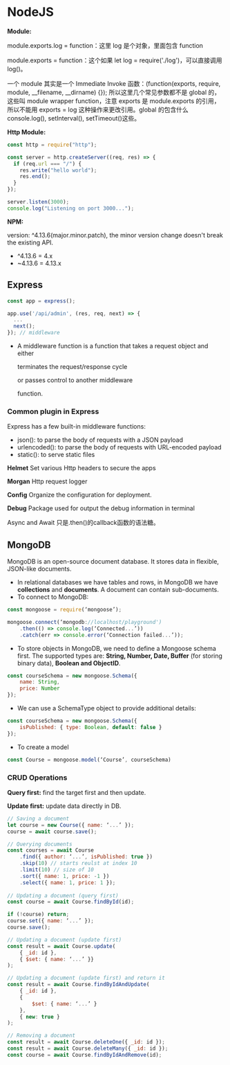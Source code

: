 # NodeJS

**Module:**

module.exports.log = function：这里 log 是个对象，里面包含 function

module.exports = function：这个如果 let log = require\('./log'\)，可以直接调用 log\(\)。

一个 module 其实是一个 Immediate Invoke 函数：\(function\(exports, require, module, \_\_filename, \_\_dirname\) {}\); 所以这里几个常见参数都不是 global 的，这些叫 module wrapper function，注意 exports 是 module.exports 的引用，所以不能用 exports = log 这种操作来更改引用。global 的包含什么 console.log\(\), setInterval\(\), setTimeout\(\)这些。

**Http Module:**

```javascript
const http = require("http");

const server = http.createServer((req, res) => {
  if (req.url === "/") {
    res.write("hello world");
    res.end();
  }
});

server.listen(3000);
console.log("Listening on port 3000...");
```

**NPM:**

version: ^4.13.6\(major.minor.patch\), the minor version change doesn't break the existing API.

* ^4.13.6 = 4.x
* ~4.13.6 = 4.13.x

## Express

```javascript
const app = express();

app.use('/api/admin', (res, req, next) => {
  ...
  next();
}); // middleware
```

* A middleware function is a function that takes a request object and either

  terminates the request/response cycle

  or passes control to another middleware

  function.

### Common plugin in Express

Express has a few built-in middleware functions:

* json\(\): to parse the body of requests with a JSON payload
* urlencoded\(\): to parse the body of requests with URL-encoded payload
* static\(\): to serve static files

**Helmet** Set various Http headers to secure the apps

**Morgan** Http request logger

**Config** Organize the configuration for deployment.

**Debug** Package used for output the debug information in terminal

Async and Await 只是.then\(\)的callback函数的语法糖。

## MongoDB

MongoDB is an open-source document database. It stores data in flexible, JSON-like documents.

* In relational databases we have tables and rows, in MongoDB we have **collections** and **documents**. A document can contain sub-documents.
* To connect to MongoDB:

```javascript
const mongoose = require(‘mongoose’);

mongoose.connect(‘mongodb://localhost/playground')
    .then(() => console.log(‘Connected...’))
    .catch(err => console.error(‘Connection failed...’));
```

* To store objects in MongoDB, we need to define a Mongoose schema first. The supported types are: **String, Number, Date, Buffer** \(for storing binary data\), **Boolean and ObjectID**.

```javascript
const courseSchema = new mongoose.Schema({
    name: String,
    price: Number
});
```

* We can use a SchemaType object to provide additional details:

```javascript
const courseSchema = new mongoose.Schema({
    isPublished: { type: Boolean, default: false }
});
```

* To create a model

```javascript
const Course = mongoose.model(‘Course’, courseSchema)
```

### CRUD Operations

**Query first:** find the target first and then update.

**Update first:** update data directly in DB.

```javascript
// Saving a document 
let course = new Course({ name: ‘...’ });
course = await course.save();

// Querying documents
const courses = await Course
    .find({ author: ‘...’, isPublished: true })
    .skip(10) // starts reulst at index 10
    .limit(10) // size of 10
    .sort({ name: 1, price: -1 })
    .select({ name: 1, price: 1 });
    
// Updating a document (query first) 
const course = await Course.findById(id);

if (!course) return; 
course.set({ name: ‘...’ });
course.save();

// Updating a document (update first) 
const result = await Course.update(
    { _id: id }, 
    { $set: { name: ‘...’ }}
);

// Updating a document (update first) and return it
const result = await Course.findByIdAndUpdate(
    { _id: id }, 
    {    
        $set: { name: ‘...’ }
    }, 
    { new: true }
);

// Removing a document 
const result = await Course.deleteOne({ _id: id });
const result = await Course.deleteMany({ _id: id });
const course = await Course.findByIdAndRemove(id);
```

